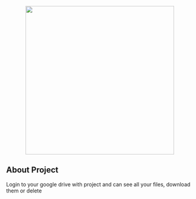 <p align="center"><img src="https://c4d5x4f7.stackpathcdn.com/wp-content/uploads/2015/04/google-drive-api.jpg" width="400"></p>


## About Project
 Login to your google drive with project and can see all your files, download them or delete 